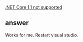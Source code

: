 [.NET Core 1.1 not supported](https://github.com/IdentityModel/IdentityModel2/issues/40)

## answer


Works for me. Restart visual studio.